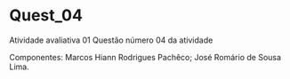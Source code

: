 # Quest_04
Atividade avaliativa 01
Questão número 04 da atividade
 
 Componentes: Marcos Hiann Rodrigues Pachêco;
              José Romário de Sousa Lima.
